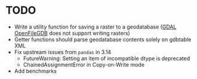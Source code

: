 # TODO

- Write a utility function for saving a raster to a geodatabase ([GDAL OpenFileGDB](https://gdal.org/en/stable/drivers/raster/openfilegdb.html) does not support writing rasters)
- Getter functions should parse geodatabase contents solely on gdbtable XML
- Fix upstream issues from `pandas` in 3.14
  - FutureWarning: Setting an item of incompatible dtype is deprecated
  - ChainedAssignmentError in Copy-on-Write mode
- Add benchmarks